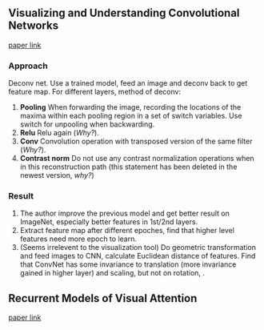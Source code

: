 ## Visualizing and Understanding Convolutional Networks
[paper link](https://arxiv.org/pdf/1311.2901v3.pdf)
### Approach
Deconv net. Use a trained model, feed an image and deconv back to get feature map.
For different layers, method of deconv:
1. **Pooling** When forwarding the image, recording the locations of the maxima within each pooling region in a set of switch variables. Use switch for unpooling when backwarding.
2. **Relu** Relu again (*Why?*).
3. **Conv** Convolution operation with transposed version of the same filter (*Why?*).
4. **Contrast norm** Do not use any contrast normalization operations when in this
reconstruction path (this statement has been deleted in the newest version, *why?*)
### Result
1. The author improve the previous model and get better result on ImageNet, especially better features in 1st/2nd layers.
2. Extract feature map after different epoches, find that higher level features need more epoch to learn.
3. (Seems irrelevent to the visualization tool) Do geometric transformation and feed images to CNN, calculate Euclidean distance of features. Find that ConvNet has some invariance to translation (more invariance gained in higher layer) and scaling, but not on rotation, .

## Recurrent Models of Visual Attention
[paper link](https://arxiv.org/pdf/1406.6247v1.pdf)
